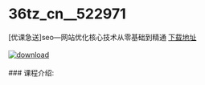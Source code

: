 # 36tz_cn__522971
[优课急送]seo—网站优化核心技术从零基础到精通
[下载地址](http://www.36tz.cn/article/522971 "下载地址")
<br/></br>[![download](http://36tz.cn/muke_img/2018_07_1-9-300x208.png "下载地址")](http://www.36tz.cn/article/522971 "下载地址")
<br/></br>### 课程介绍:


